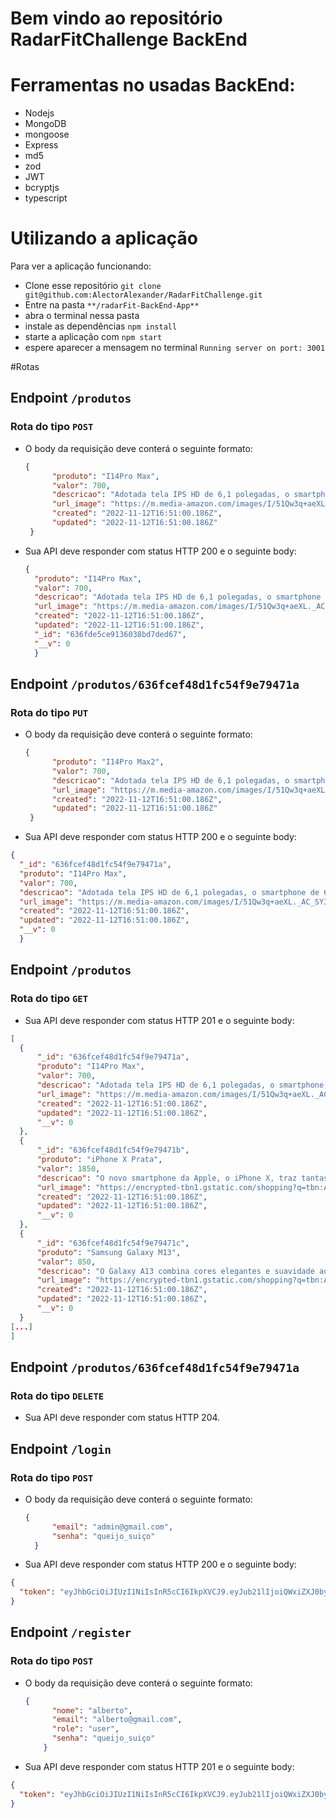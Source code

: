 # Bem vindo ao repositório RadarFitChallenge BackEnd

# Ferramentas no usadas BackEnd:
<ul dir="auto">
<li>Nodejs</li>
<li>MongoDB</li>
<li>mongoose</li>
<li>Express</li>
<li>md5</li>
<li>zod</li>
<li>JWT</li>
<li>bcryptjs</li>
<li>typescript</li>
</ul>

# Utilizando a aplicação
Para ver a aplicação funcionando:
- Clone esse repositório `git clone git@github.com:AlectorAlexander/RadarFitChallenge.git`
- Entre na pasta `**/radarFit-BackEnd-App**`
- abra o terminal nessa pasta
- instale as dependências `npm install`
- starte a aplicação com `npm start`
- espere aparecer a mensagem no terminal `Running server on port: 3001`

#Rotas

## Endpoint `/produtos`

### Rota do tipo `POST`

- O body da requisição deve conterá o seguinte formato:
  ```json
  {
        "produto": "I14Pro Max",
        "valor": 700,
        "descricao": "Adotada tela IPS HD de 6,1 polegadas, o smartphone de 6,1 polegadas traz uma experiência visual mais ampla e cores e nitidez extraordinárias, permitindo que você explore todos os detalhes e maximize sua experiência visual.",
        "url_image": "https://m.media-amazon.com/images/I/51Qw3q+aeXL._AC_SY300_SX300_.jpg",
        "created": "2022-11-12T16:51:00.186Z",
        "updated": "2022-11-12T16:51:00.186Z"
   }
  ```
  
- Sua API deve responder com status HTTP 200 e o seguinte body:
 
  ```json
  {
    "produto": "I14Pro Max",
    "valor": 700,
    "descricao": "Adotada tela IPS HD de 6,1 polegadas, o smartphone de 6,1 polegadas traz uma experiência visual mais ampla e cores e nitidez extraordinárias, permitindo que você explore todos os detalhes e maximize sua experiência visual.",
    "url_image": "https://m.media-amazon.com/images/I/51Qw3q+aeXL._AC_SY300_SX300_.jpg",
    "created": "2022-11-12T16:51:00.186Z",
    "updated": "2022-11-12T16:51:00.186Z",
    "_id": "636fde5ce9136038bd7ded67",
    "__v": 0
    }
  ```
## Endpoint `/produtos/636fcef48d1fc54f9e79471a`
### Rota do tipo `PUT`

- O body da requisição deve conterá o seguinte formato:
  ```json
  {
        "produto": "I14Pro Max2",
        "valor": 700,
        "descricao": "Adotada tela IPS HD de 6,1 polegadas, o smartphone de 6,1 polegadas traz uma experiência visual mais ampla e cores e nitidez extraordinárias, permitindo que você explore todos os detalhes e maximize sua experiência visual.",
        "url_image": "https://m.media-amazon.com/images/I/51Qw3q+aeXL._AC_SY300_SX300_.jpg",
        "created": "2022-11-12T16:51:00.186Z",
        "updated": "2022-11-12T16:51:00.186Z"
   }
  ```
  
 - Sua API deve responder com status HTTP 200 e o seguinte body:
 
  ```json
  {
    "_id": "636fcef48d1fc54f9e79471a",
    "produto": "I14Pro Max",
    "valor": 700,
    "descricao": "Adotada tela IPS HD de 6,1 polegadas, o smartphone de 6,1 polegadas traz uma experiência visual mais ampla e cores e nitidez extraordinárias, permitindo que você explore todos os detalhes e maximize sua experiência visual.",
    "url_image": "https://m.media-amazon.com/images/I/51Qw3q+aeXL._AC_SY300_SX300_.jpg",
    "created": "2022-11-12T16:51:00.186Z",
    "updated": "2022-11-12T16:51:00.186Z",
    "__v": 0
    }
  ```
  
 ## Endpoint `/produtos`
### Rota do tipo `GET`
  
 - Sua API deve responder com status HTTP 201 e o seguinte body:
 
  ```json
  [
    {
        "_id": "636fcef48d1fc54f9e79471a",
        "produto": "I14Pro Max",
        "valor": 700,
        "descricao": "Adotada tela IPS HD de 6,1 polegadas, o smartphone de 6,1 polegadas traz uma experiência visual mais ampla e cores e nitidez extraordinárias, permitindo que você explore todos os detalhes e maximize sua experiência visual.",
        "url_image": "https://m.media-amazon.com/images/I/51Qw3q+aeXL._AC_SY300_SX300_.jpg",
        "created": "2022-11-12T16:51:00.186Z",
        "updated": "2022-11-12T16:51:00.186Z",
        "__v": 0
    },
    {
        "_id": "636fcef48d1fc54f9e79471b",
        "produto": "iPhone X Prata",
        "valor": 1850,
        "descricao": "O novo smartphone da Apple, o iPhone X, traz tantas novidades incríveis que vai fazer você repensar o modo como você usa o seu smartphone. Seu novo design, ainda mais bonito, foi construído com um resistente vidro na frente e atrás. ",
        "url_image": "https://encrypted-tbn1.gstatic.com/shopping?q=tbn:ANd9GcSnplrVZyb67Z3iA8nGTMlUMsV-yfWETV3kHsGkmDvVNZgTIiaROmNgMb6ynO2YXLoEiy5NjjgtyIK3lj-DHxk2srm1GWdVt_SZwZYnMRINyPDaM0WDGUp6-g",
        "created": "2022-11-12T16:51:00.186Z",
        "updated": "2022-11-12T16:51:00.186Z",
        "__v": 0
    },
    {
        "_id": "636fcef48d1fc54f9e79471c",
        "produto": "Samsung Galaxy M13",
        "valor": 850,
        "descricao": "O Galaxy A13 combina cores elegantes e suavidade ao toque. As curvas refinadas o tornam confortável para segurar e facilitam a navegação na tela. Escolha entre as cores Preta, Branca, Azul e Rose.",
        "url_image": "https://encrypted-tbn1.gstatic.com/shopping?q=tbn:ANd9GcSnplrVZyb67Z3iA8nGTMlUMsV-yfWETV3kHsGkmDvVNZgTIiaROmNgMb6ynO2YXLoEiy5NjjgtyIK3lj-DHxk2srm1GWdVt_SZwZYnMRINyPDaM0WDGUp6-g",
        "created": "2022-11-12T16:51:00.186Z",
        "updated": "2022-11-12T16:51:00.186Z",
        "__v": 0
    }
[...]
]
  ```
  ## Endpoint `/produtos/636fcef48d1fc54f9e79471a`
### Rota do tipo `DELETE`

  
 - Sua API deve responder com status HTTP 204.
 
 ## Endpoint `/login`

### Rota do tipo `POST`

- O body da requisição deve conterá o seguinte formato:
  ```json
  {
        "email": "admin@gmail.com",
        "senha": "queijo_suiço"
    }
  ```
  
 - Sua API deve responder com status HTTP 200 e o seguinte body:
 
  ```json
{
    "token": "eyJhbGciOiJIUzI1NiIsInR5cCI6IkpXVCJ9.eyJub21lIjoiQWxiZXJ0byBKdXN0dXMiLCJlbWFpbCI6ImFkbWluQGdtYWlsLmNvbSIsInJvbGUiOiJBZG1pbmlzdHJhZG9yIiwiaWF0IjoxNjY4Mjc2OTQyLCJleHAiOjE2Njg4ODE3NDJ9.LbOZ2nUZOP1UGhAlobTeNF35J5OIa4WKopYrDNLxuwk"
}
  ```
## Endpoint `/register`

### Rota do tipo `POST`

- O body da requisição deve conterá o seguinte formato:
  ```json
  {
        "nome": "alberto",
        "email": "alberto@gmail.com",
        "role": "user",
        "senha": "queijo_suiço"
      }
  ```
  
 - Sua API deve responder com status HTTP 201 e o seguinte body:
 
  ```json
{
    "token": "eyJhbGciOiJIUzI1NiIsInR5cCI6IkpXVCJ9.eyJub21lIjoiQWxiZXJ0byBKdXN0dXMiLCJlbWFpbCI6ImFkbWluQGdtYWlsLmNvbSIsInJvbGUiOiJBZG1pbmlzdHJhZG9yIiwiaWF0IjoxNjY4Mjc2OTQyLCJleHAiOjE2Njg4ODE3NDJ9.LbOZ2nUZOP1UGhAlobTeNF35J5OIa4WKopYrDNLxuwk"
}
  ```
 
  
  

